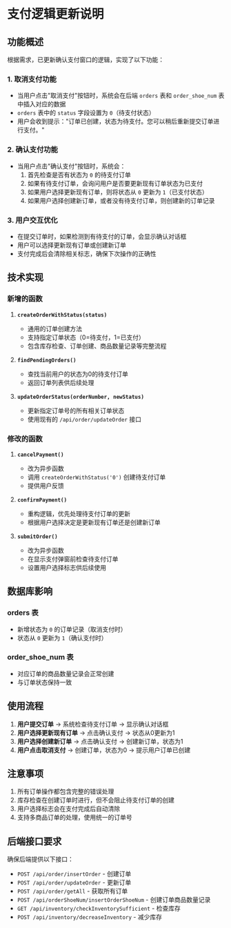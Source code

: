 # 支付逻辑更新说明

## 功能概述

根据需求，已更新确认支付窗口的逻辑，实现了以下功能：

### 1. 取消支付功能
- 当用户点击"取消支付"按钮时，系统会在后端 `orders` 表和 `order_shoe_num` 表中插入对应的数据
- `orders` 表中的 `status` 字段设置为 `0`（待支付状态）
- 用户会收到提示："订单已创建，状态为待支付。您可以稍后重新提交订单进行支付。"

### 2. 确认支付功能
- 当用户点击"确认支付"按钮时，系统会：
  1. 首先检查是否有状态为 `0` 的待支付订单
  2. 如果有待支付订单，会询问用户是否要更新现有订单状态为已支付
  3. 如果用户选择更新现有订单，则将状态从 `0` 更新为 `1`（已支付状态）
  4. 如果用户选择创建新订单，或者没有待支付订单，则创建新的订单记录

### 3. 用户交互优化
- 在提交订单时，如果检测到有待支付的订单，会显示确认对话框
- 用户可以选择更新现有订单或创建新订单
- 支付完成后会清除相关标志，确保下次操作的正确性

## 技术实现

### 新增的函数

1. **`createOrderWithStatus(status)`**
   - 通用的订单创建方法
   - 支持指定订单状态（0=待支付，1=已支付）
   - 包含库存检查、订单创建、商品数量记录等完整流程

2. **`findPendingOrders()`**
   - 查找当前用户的状态为0的待支付订单
   - 返回订单列表供后续处理

3. **`updateOrderStatus(orderNumber, newStatus)`**
   - 更新指定订单号的所有相关订单状态
   - 使用现有的 `/api/order/updateOrder` 接口

### 修改的函数

1. **`cancelPayment()`**
   - 改为异步函数
   - 调用 `createOrderWithStatus('0')` 创建待支付订单
   - 提供用户反馈

2. **`confirmPayment()`**
   - 重构逻辑，优先处理待支付订单的更新
   - 根据用户选择决定是更新现有订单还是创建新订单

3. **`submitOrder()`**
   - 改为异步函数
   - 在显示支付弹窗前检查待支付订单
   - 设置用户选择标志供后续使用

## 数据库影响

### orders 表
- 新增状态为 `0` 的订单记录（取消支付时）
- 状态从 `0` 更新为 `1`（确认支付时）

### order_shoe_num 表
- 对应订单的商品数量记录会正常创建
- 与订单状态保持一致

## 使用流程

1. **用户提交订单** → 系统检查待支付订单 → 显示确认对话框
2. **用户选择更新现有订单** → 点击确认支付 → 状态从0更新为1
3. **用户选择创建新订单** → 点击确认支付 → 创建新订单，状态为1
4. **用户点击取消支付** → 创建订单，状态为0 → 提示用户订单已创建

## 注意事项

1. 所有订单操作都包含完整的错误处理
2. 库存检查在创建订单时进行，但不会阻止待支付订单的创建
3. 用户选择标志会在支付完成后自动清除
4. 支持多商品订单的处理，使用统一的订单号

## 后端接口要求

确保后端提供以下接口：
- `POST /api/order/insertOrder` - 创建订单
- `POST /api/order/updateOrder` - 更新订单
- `POST /api/order/getAll` - 获取所有订单
- `POST /api/orderShoeNum/insertOrderShoeNum` - 创建订单商品数量记录
- `GET /api/inventory/checkInventorySufficient` - 检查库存
- `POST /api/inventory/decreaseInventory` - 减少库存

